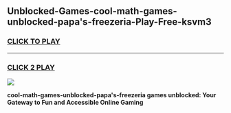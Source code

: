 
## Unblocked-Games-cool-math-games-unblocked-papa's-freezeria-Play-Free-ksvm3
<h3>
<a href="https://premium76.site?title=cool-math-games-unblocked-papa's-freezeria&ref=18A1">CLICK TO PLAY</a></h3>
<hr>

<h3>
<a href="https://premium76.site?title=cool-math-games-unblocked-papa's-freezeria&ref=18A1">CLICK 2 PLAY</a>
  
</h3>

<a href="https://premium76.site?title=cool-math-games-unblocked-papa's-freezeria&ref=18A1"><img src="https://clearcache.store/games.png"></a>


**cool-math-games-unblocked-papa's-freezeria games unblocked: Your Gateway to Fun and Accessible Online Gaming**
